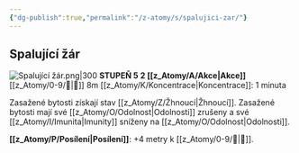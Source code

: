 ```yaml
---
{"dg-publish":true,"permalink":"/z-atomy/s/spalujici-zar/"}
---
```


## Spalující žár
![Spalující žár.png|300](/img/user/z_img/Spaluj%C3%ADc%C3%AD%20%C5%BE%C3%A1r.png)
**STUPEŇ 5**
**2 [[z_Atomy/A/Akce\|Akce]]**
[[z_Atomy/0-9/🫱\|🫱]] 8m
[[z_Atomy/K/Koncentrace\|Koncentrace]]: 1 minuta

Zasažené bytosti získají stav [[z_Atomy/Z/Žhnoucí\|Žhnoucí]].
Zasažené bytosti mají své [[z_Atomy/O/Odolnost\|Odolnosti]] zrušeny a své [[z_Atomy/I/Imunita\|Imunity]] sníženy na [[z_Atomy/O/Odolnost\|Odolnosti]].

**[[z_Atomy/P/Posílení\|Posílení]]**: +4 metry k [[z_Atomy/0-9/🫱\|🫱]].